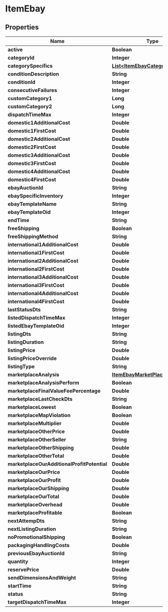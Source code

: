 
# ItemEbay

## Properties
Name | Type | Description | Notes
------------ | ------------- | ------------- | -------------
**active** | **Boolean** |  |  [optional]
**categoryId** | **Integer** |  |  [optional]
**categorySpecifics** | [**List&lt;ItemEbayCategorySpecific&gt;**](ItemEbayCategorySpecific.md) |  |  [optional]
**conditionDescription** | **String** |  |  [optional]
**conditionId** | **Integer** |  |  [optional]
**consecutiveFailures** | **Integer** |  |  [optional]
**customCategory1** | **Long** |  |  [optional]
**customCategory2** | **Long** |  |  [optional]
**dispatchTimeMax** | **Integer** |  |  [optional]
**domestic1AdditionalCost** | **Double** |  |  [optional]
**domestic1FirstCost** | **Double** |  |  [optional]
**domestic2AdditionalCost** | **Double** |  |  [optional]
**domestic2FirstCost** | **Double** |  |  [optional]
**domestic3AdditionalCost** | **Double** |  |  [optional]
**domestic3FirstCost** | **Double** |  |  [optional]
**domestic4AdditionalCost** | **Double** |  |  [optional]
**domestic4FirstCost** | **Double** |  |  [optional]
**ebayAuctionId** | **String** |  |  [optional]
**ebaySpecificInventory** | **Integer** |  |  [optional]
**ebayTemplateName** | **String** |  |  [optional]
**ebayTemplateOid** | **Integer** |  |  [optional]
**endTime** | **String** |  |  [optional]
**freeShipping** | **Boolean** |  |  [optional]
**freeShippingMethod** | **String** |  |  [optional]
**international1AdditionalCost** | **Double** |  |  [optional]
**international1FirstCost** | **Double** |  |  [optional]
**international2AdditionalCost** | **Double** |  |  [optional]
**international2FirstCost** | **Double** |  |  [optional]
**international3AdditionalCost** | **Double** |  |  [optional]
**international3FirstCost** | **Double** |  |  [optional]
**international4AdditionalCost** | **Double** |  |  [optional]
**international4FirstCost** | **Double** |  |  [optional]
**lastStatusDts** | **String** |  |  [optional]
**listedDispatchTimeMax** | **Integer** |  |  [optional]
**listedEbayTemplateOid** | **Integer** |  |  [optional]
**listingDts** | **String** |  |  [optional]
**listingDuration** | **String** |  |  [optional]
**listingPrice** | **Double** |  |  [optional]
**listingPriceOverride** | **Double** |  |  [optional]
**listingType** | **String** |  |  [optional]
**marketplaceAnalysis** | [**ItemEbayMarketPlaceAnalysis**](ItemEbayMarketPlaceAnalysis.md) |  |  [optional]
**marketplaceAnalysisPerform** | **Boolean** |  |  [optional]
**marketplaceFinalValueFeePercentage** | **Double** |  |  [optional]
**marketplaceLastCheckDts** | **String** |  |  [optional]
**marketplaceLowest** | **Boolean** |  |  [optional]
**marketplaceMapViolation** | **Boolean** |  |  [optional]
**marketplaceMultiplier** | **Double** |  |  [optional]
**marketplaceOtherPrice** | **Double** |  |  [optional]
**marketplaceOtherSeller** | **String** |  |  [optional]
**marketplaceOtherShipping** | **Double** |  |  [optional]
**marketplaceOtherTotal** | **Double** |  |  [optional]
**marketplaceOurAdditionalProfitPotential** | **Double** |  |  [optional]
**marketplaceOurPrice** | **Double** |  |  [optional]
**marketplaceOurProfit** | **Double** |  |  [optional]
**marketplaceOurShipping** | **Double** |  |  [optional]
**marketplaceOurTotal** | **Double** |  |  [optional]
**marketplaceOverhead** | **Double** |  |  [optional]
**marketplaceProfitable** | **Boolean** |  |  [optional]
**nextAttempDts** | **String** |  |  [optional]
**nextListingDuration** | **String** |  |  [optional]
**noPromotionalShipping** | **Boolean** |  |  [optional]
**packagingHandlingCosts** | **Double** |  |  [optional]
**previousEbayAuctionId** | **String** |  |  [optional]
**quantity** | **Integer** |  |  [optional]
**reservePrice** | **Double** |  |  [optional]
**sendDimensionsAndWeight** | **String** |  |  [optional]
**startTime** | **String** |  |  [optional]
**status** | **String** |  |  [optional]
**targetDispatchTimeMax** | **Integer** |  |  [optional]



